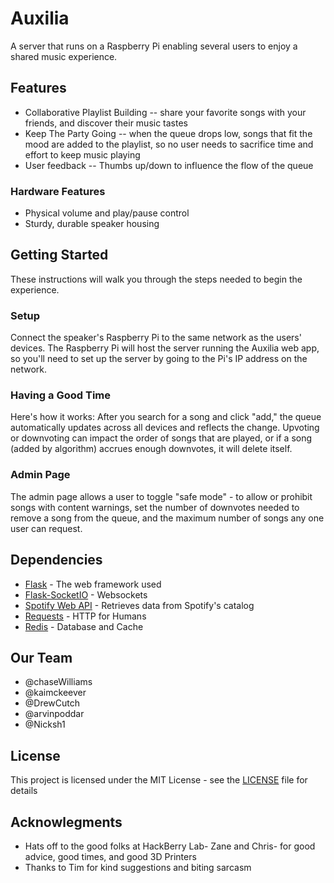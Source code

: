 # Auxilia
A server that runs on a Raspberry Pi enabling several users to enjoy a shared music experience.

## Features
* Collaborative Playlist Building -- share your favorite songs with your friends, and discover their music tastes
* Keep The Party Going -- when the queue drops low, songs that fit the mood are added to the playlist, so no user needs to sacrifice time and effort to keep music playing
* User feedback -- Thumbs up/down to influence the flow of the queue

### Hardware Features
* Physical volume and play/pause control
* Sturdy, durable speaker housing

## Getting Started
These instructions will walk you through the steps needed to begin the experience.

### Setup
Connect the speaker's Raspberry Pi to the same network as the users' devices.
The Raspberry Pi will host the server running the Auxilia web app, so you'll need to set up the server by going to the Pi's IP address on the network.

### Having a Good Time
Here's how it works:
After you search for a song and click "add," the queue automatically updates across all devices and reflects the change.
Upvoting or downvoting can impact the order of songs that are played, or if a song (added by algorithm) accrues enough downvotes, it will delete itself.

### Admin Page
The admin page allows a user to toggle "safe mode" - to allow or prohibit songs with content warnings, set the number of downvotes needed to remove a song from the queue, and the maximum number of songs any one user can request.

## Dependencies
* [Flask](http://flask.pocoo.org/) - The web framework used
* [Flask-SocketIO](https://flask-socketio.readthedocs.io/en/latest/) - Websockets
* [Spotify Web API](https://developer.spotify.com/web-api/) - Retrieves data from Spotify's catalog
* [Requests](http://docs.python-requests.org/en/latest/index.html) - HTTP for Humans
* [Redis](https://redis.io/) - Database and Cache

## Our Team
* @chaseWilliams
* @kaimckeever
* @DrewCutch
* @arvinpoddar
* @Nicksh1

## License

This project is licensed under the MIT License - see the [LICENSE](LICENSE) file for details

## Acknowlegments
* Hats off to the good folks at HackBerry Lab- Zane and Chris- for good advice, good times, and good 3D Printers
* Thanks to Tim for kind suggestions and biting sarcasm